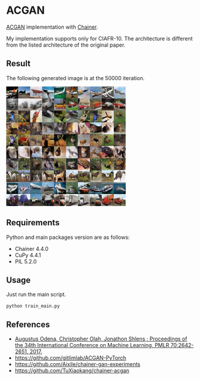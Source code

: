 # ACGAN

[ACGAN](http://proceedings.mlr.press/v70/odena17a.html) implementation with [Chainer](https://github.com/chainer/chainer).

My implementation supports only for CIAFR-10.
The architecture is different from the listed architecture of the original paper.

## Result

The following generated image is at the 50000 iteration.

![iter_50000](result_sample/preview/image00050000.png)

## Requirements


Python and main packages version are as follows:

* Chainer 4.4.0
* CuPy 4.4.1
* PIL 5.2.0

## Usage

Just run the main script.

```
python train_main.py
```

## References

* [Augustus Odena, Christopher Olah, Jonathon Shlens ; Proceedings of the 34th International Conference on Machine Learning, PMLR 70:2642-2651, 2017.
](http://proceedings.mlr.press/v70/odena17a.html)
* https://github.com/gitlimlab/ACGAN-PyTorch
* https://github.com/Aixile/chainer-gan-experiments
* https://github.com/TuXiaokang/chainer-acgan